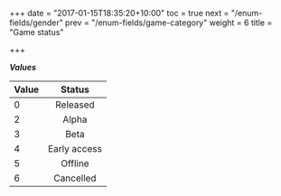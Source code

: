 +++
date = "2017-01-15T18:35:20+10:00"
toc = true
next = "/enum-fields/gender"
prev = "/enum-fields/game-category"
weight = 6
title = "Game status"

+++

***Values***

| Value | Status |
| ----- |:----:|
| 0     | Released |
| 2     | Alpha |
| 3     | Beta |
| 4     | Early access |
| 5     | Offline |
| 6     | Cancelled |

